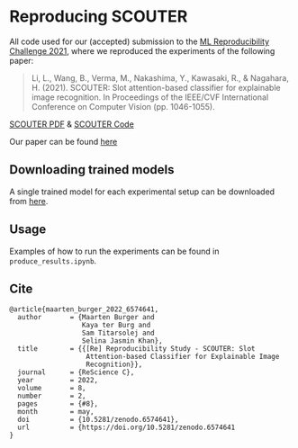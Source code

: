 # Reproducing SCOUTER
All code used for our (accepted) submission to the [ML Reproducibility Challenge 2021](https://paperswithcode.com/rc2021), where we reproduced the experiments of the following paper:
>Li, L., Wang, B., Verma, M., Nakashima, Y., Kawasaki, R., & Nagahara, H. (2021). SCOUTER: Slot attention-based classifier for explainable image recognition. In Proceedings of the IEEE/CVF International Conference on Computer Vision (pp. 1046-1055).

[SCOUTER PDF](https://arxiv.org/abs/2009.06138) & [SCOUTER Code](https://github.com/wbw520/scouter)

Our paper can be found [here](https://doi.org/10.5281/zenodo.6574641)

## Downloading trained models
A single trained model for each experimental setup can be downloaded from [here](https://drive.google.com/file/d/1A5NdU9Be7PQUzWz30ujki-79Tw0BjrMx/view).

## Usage
Examples of how to run the experiments can be found in `produce_results.ipynb`.

## Cite
```
@article{maarten_burger_2022_6574641,
  author       = {Maarten Burger and
                  Kaya ter Burg and
                  Sam Titarsolej and
                  Selina Jasmin Khan},
  title        = {{[Re] Reproducibility Study - SCOUTER: Slot 
                   Attention-based Classifier for Explainable Image
                   Recognition}},
  journal      = {ReScience C},
  year         = 2022,
  volume       = 8,
  number       = 2,
  pages        = {#8},
  month        = may,
  doi          = {10.5281/zenodo.6574641},
  url          = {https://doi.org/10.5281/zenodo.6574641
}
```
